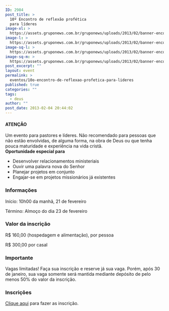 ```yaml
---
ID: 2984
post_title: >
  10º Encontro de reflexão profética
  para líderes
image-xl: >
  https://assets.gruponews.com.br/gruponews/uploads/2013/02/banner-encontro.jpeg
image-l: >
  https://assets.gruponews.com.br/gruponews/uploads/2013/02/banner-encontro.jpeg
image-sq-l: >
  https://assets.gruponews.com.br/gruponews/uploads/2013/02/banner-encontro.jpeg
image-sq-m: >
  https://assets.gruponews.com.br/gruponews/uploads/2013/02/banner-encontro-720x340.jpeg
post_excerpt: ""
layout: event
permalink: >
  eventos/10o-encontro-de-reflexao-profetica-para-lideres
published: true
categories: ""
tags:
  - deus
author: ""
post_date: 2013-02-04 20:44:02
---
```

<div class="notice">
<h4>ATENÇÃO</h4>
Um evento para pastores e líderes. Não recomendado para pessoas que não estão envolvidas, de alguma forma, na obra de Deus ou que tenha pouca maturidade e experiência na vida cristã.

</div>
<b>Oportunidade especial </b><b>para</b><b> </b>
<ul>
	<li>Desenvolver relacionamentos ministeriais</li>
	<li>Ouvir uma palavra nova do Senhor</li>
	<li>Planejar projetos em conjunto</li>
	<li>Engajar-se em projetos missionários já existentes</li>
</ul>
<h3><b>Informações</b></h3>
Início: 10h00 da manhã, 21 de fevereiro

Término: Almoço do dia 23 de fevereiro
<h3><b>Valor da inscrição</b></h3>
R$ 160,00 (hospedagem e alimentação), por pessoa

R$ 300,00 por casal
<h3><b>Importante</b></h3>
Vagas limitadas! Faça sua inscrição e reserve já sua vaga. Porém, após 30 de janeiro, sua vaga somente será mantida mediante depósito de pelo menos 50% do valor da inscrição.
<h3><b>Inscrições</b></h3>
<a href="http://www.revistaimpacto.com.br/10-encontro-de-reflexao-profetica-para-lideres" target="_blank">Clique aqui</a> para fazer as inscrição.